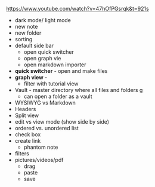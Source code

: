 https://www.youtube.com/watch?v=47hOfPGsrqk&t=921s

- dark mode/ light mode
- new note
- new folder
- sorting
- default side bar
	- open quick switcher
	- open graph vie
	- open markdown importer
- **quick switcher** - open and make files
- **graph view** - 
	- filter with tutorial view
- Vault - master directory where all files and folders g
	- can open a folder as a vault
- WYSIWYG vs Markdown
- Headers
- Split view
- edit vs view mode (show side by side)
- ordered vs. unordered list
- check box
- create link
	- phantom note
- filters
- pictures/videos/pdf
	- drag
	- paste
	- save